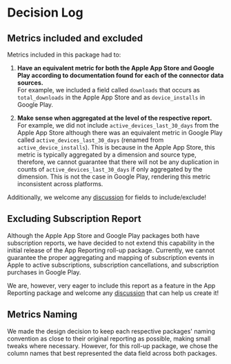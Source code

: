 # Decision Log

## Metrics included and excluded
Metrics included in this package had to:
1. **Have an equivalent metric for both the Apple App Store and Google Play according to documentation found for each of the connector data sources.**<br>
For example, we included a field called `downloads` that occurs as `total_downloads` in the Apple App Store and as `device_installs` in Google Play.<br>

2. **Make sense when aggregated at the level of the respective report.**<br>
For example, we did not include `active_devices_last_30_days` from the Apple App Store although there was an equivalent metric in Google Play called `active_devices_last_30_days` (renamed from `active_device_installs`). This is because in the Apple App Store, this metric is typically aggregated by a dimension and source type, therefore, we cannot guarantee that there will not be any duplication in counts of `active_devices_last_30_days` if only aggregated by the dimension. This is not the case in Google Play, rendering this metric inconsistent across platforms.

Additionally, we welcome any [discussion](https://github.com/fivetran/dbt_app_reporting/discussions/6) for fields to include/exclude!

## Excluding Subscription Report
Although the Apple App Store and Google Play packages both have subscription reports, we have decided to not extend this capability in the initial release of the App Reporting roll-up package. Currently, we cannot guarantee the proper aggregating and mapping of subscription events in Apple to active subscriptions, subscription cancellations, and subscription purchases in Google Play.

We are, however, very eager to include this report as a feature in the App Reporting package and welcome any [discussion](https://github.com/fivetran/dbt_app_reporting/discussions/7) that can help us create it!

## Metrics Naming
We made the design decision to keep each respective packages' naming convention as close to their original reporting as possible, making small tweaks where necessary. However, for this roll-up package, we chose the column names that best represented the data field across both packages.